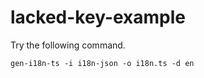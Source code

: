# lacked-key-example

Try the following command.

```
gen-i18n-ts -i i18n-json -o i18n.ts -d en
```
